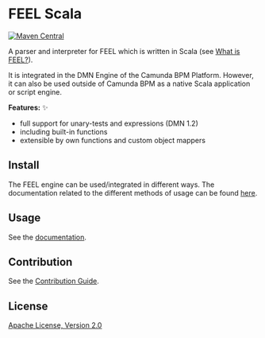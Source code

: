 # FEEL Scala

[![Maven Central](https://maven-badges.herokuapp.com/maven-central/org.camunda.feel/feel-engine/badge.svg)](https://maven-badges.herokuapp.com/maven-central/org.camunda.feel/feel-engine)

A parser and interpreter for FEEL which is written in Scala (see [What is FEEL?](https://camunda.github.io/feel-scala/what-is-feel)).

It is integrated in the DMN Engine of the Camunda BPM Platform. However, it can also be used outside
of Camunda BPM as a native Scala application or script engine.

**Features:** :sparkles:

* full support for unary-tests and expressions (DMN 1.2)
* including built-in functions
* extensible by own functions and custom object mappers

## Install

The FEEL engine can be used/integrated in different ways. The documentation related to the 
different methods of usage can be found [here](https://github.com/camunda/feel-scala/tree/master/feel-engine#usage).

## Usage

 See the [documentation](https://camunda.github.io/feel-scala/).

## Contribution

See the [Contribution Guide](./CONTRIBUTING.md).

## License

[Apache License, Version 2.0](./LICENSE)
